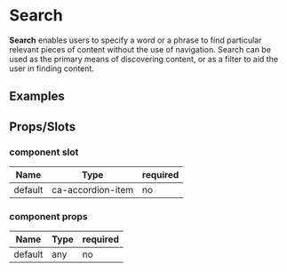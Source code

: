 
# Search

**Search** enables users to specify a word or a phrase to find particular relevant pieces of content without the use of navigation. Search can be used as the primary means of discovering content, or as a filter to aid the user in finding content.


## Examples

<CodeSnippet codePenId="BPzOpG"></CodeSnippet>

## Props/Slots

### component slot

| Name | Type | required |
| ------ | ----------- | ------ |
| default   | ca-accordion-item | no | 

### component props

| Name | Type | required |
| ------ | ----------- | ------ |
| default   | any | no |
